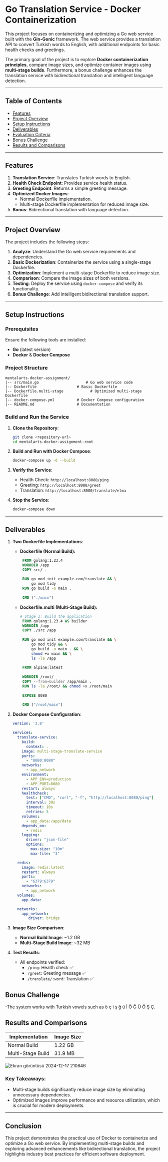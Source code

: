 # Go Translation Service - Docker Containerization

This project focuses on containerizing and optimizing a Go web service built with the **Gin-Gonic** framework. The web service provides a translation API to convert Turkish words to English, with additional endpoints for basic health checks and greetings.

The primary goal of the project is to explore **Docker containerization principles**, compare image sizes, and optimize container images using **multi-stage builds**. Furthermore, a bonus challenge enhances the translation service with bidirectional translation and intelligent language detection.

---

## Table of Contents
- [Features](#features)
- [Project Overview](#project-overview)
- [Setup Instructions](#setup-instructions)
- [Deliverables](#deliverables)
- [Evaluation Criteria](#evaluation-criteria)
- [Bonus Challenge](#bonus-challenge)
- [Results and Comparisons](#results-and-comparisons)

---

## Features
1. **Translation Service**: Translates Turkish words to English.
2. **Health Check Endpoint**: Provides service health status.
3. **Greeting Endpoint**: Returns a simple greeting message.
4. **Optimized Docker Images**:
   - Normal Dockerfile implementation.
   - Multi-stage Dockerfile implementation for reduced image size.
5. **Bonus**: Bidirectional translation with language detection.

---

## Project Overview
The project includes the following steps:
1. **Analyze**: Understand the Go web service requirements and dependencies.
2. **Basic Dockerization**: Containerize the service using a single-stage Dockerfile.
3. **Optimization**: Implement a multi-stage Dockerfile to reduce image size.
4. **Comparison**: Compare the image sizes of both versions.
5. **Testing**: Deploy the service using `docker-compose` and verify its functionality.
6. **Bonus Challenge**: Add intelligent bidirectional translation support.

---

## Setup Instructions

### Prerequisites
Ensure the following tools are installed:
- **Go** (latest version)
- **Docker** & **Docker Compose**

### Project Structure
```plaintext
mentalarts-docker-assignment/
|-- src/main.go                     # Go web service code
|-- Dockerfile                  # Basic Dockerfile
|-- Dockerfile.multi-stage            # Optimized multi-stage Dockerfile
|-- docker-compose.yml          # Docker Compose configuration
|-- README.md                   # Documentation
```

### Build and Run the Service

1. **Clone the Repository**:
   ```bash
   git clone <repository-url>
   cd mentalarts-docker-assignment-root
   ```

2. **Build and Run with Docker Compose**:
   ```bash
   docker-compose up -d --build
   ```

3. **Verify the Service**:
   - Health Check: `http://localhost:8080/ping`
   - Greeting: `http://localhost:8080/greet`
   - Translation: `http://localhost:8080/translate/elma`

4. **Stop the Service**:
   ```bash
   docker-compose down
   ```

---

## Deliverables

1. **Two Dockerfile Implementations**:
   - **Dockerfile (Normal Build):**
     ```dockerfile
      FROM golang:1.23.4
      WORKDIR /app
      COPY src/ .
      
      RUN go mod init example.com/translate && \
          go mod tidy
      RUN go build -o main .
      
      CMD ["./main"]
     ```

   - **Dockerfile.multi (Multi-Stage Build):**
     ```dockerfile
     # Stage 1: Build the application
      FROM golang:1.23.4 AS builder
      WORKDIR /app
      COPY ./src /app
      
      RUN go mod init example.com/translate && \
          go mod tidy && \
          go build -o main . && \
          chmod +x main && \
          ls -la /app
      
      FROM alpine:latest
      
      WORKDIR /root/
      COPY --from=builder /app/main .
      RUN ls -la /root/ && chmod +x /root/main
      
      EXPOSE 8080
      
      CMD ["/root/main"]
     ```

2. **Docker Compose Configuration**:
   ```yml
   version: '3.8'
   
   services:
     translate-service:
       build:
         context: .
       image: multi-stage-translate-service
       ports:
         - "8080:8080"
       networks:
         - app_network
       environment:
         - APP_ENV=production
         - APP_PORT=8080
       restart: always
       healthcheck:
         test: ["CMD", "curl", "-f", "http://localhost:8080/ping"]
         interval: 30s
         timeout: 10s
         retries: 5
       volumes:
         - app_data:/app/data
       depends_on:
         - redis
       logging:
         driver: "json-file"
         options:
           max-size: "10m"
           max-file: "3"
   
     redis:
       image: redis:latest
       restart: always
       ports:
         - "6379:6379"
       networks:
         - app_network
     volumes:
       app_data:
   
     networks:
       app_network:
          driver: bridge
   ```

3. **Image Size Comparison**:
   - **Normal Build Image**: ~1.2 GB
   - **Multi-Stage Build Image**: ~32 MB

4. **Test Results**:
   - All endpoints verified:
     - `/ping`: Health check ✅
     - `/greet`: Greeting message ✅
     - `/translate/:word`: Translation ✅



## Bonus Challenge

-The system works with Turkish vowels such as ö ç i ş ğ ü İ Ö Ğ Ü Ö Ş Ç.

## Results and Comparisons
| **Implementation**       | **Image Size** |
|--------------------------|---------------|
| Normal Build             | 1.22 GB       |
| Multi-Stage Build        | 31.9 MB       |

![Ekran görüntüsü 2024-12-17 210646](https://github.com/user-attachments/assets/a9dde113-0059-44dd-baec-f488712cff2c)


### Key Takeaways:
- Multi-stage builds significantly reduce image size by eliminating unnecessary dependencies.
- Optimized images improve performance and resource utilization, which is crucial for modern deployments.

---

## Conclusion
This project demonstrates the practical use of Docker to containerize and optimize a Go web service. By implementing multi-stage builds and exploring advanced enhancements like bidirectional translation, the project highlights industry best practices for efficient software deployment.
